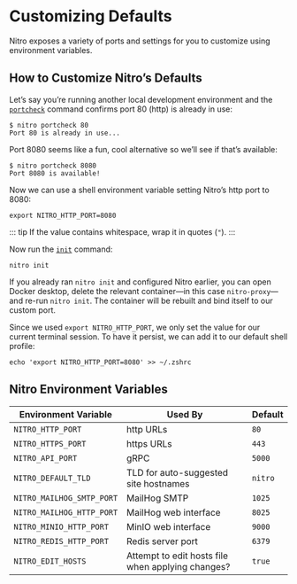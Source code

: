 # Customizing Defaults

Nitro exposes a variety of ports and settings for you to customize using environment variables.

## How to Customize Nitro’s Defaults

Let’s say you’re running another local development environment and the [`portcheck`](commands.md#portcheck) command confirms port 80 (http) is already in use:

```
$ nitro portcheck 80
Port 80 is already in use...
```

Port 8080 seems like a fun, cool alternative so we’ll see if that’s available:

```
$ nitro portcheck 8080
Port 8080 is available!
```

Now we can use a shell environment variable setting Nitro’s http port to 8080:

```
export NITRO_HTTP_PORT=8080
```

::: tip
If the value contains whitespace, wrap it in quotes (`"`).
:::

Now run the [`init`](commands.md#init) command:

```
nitro init
```

If you already ran `nitro init` and configured Nitro earlier, you can open Docker desktop, delete the relevant container—in this case `nitro-proxy`—and re-run `nitro init`. The container will be rebuilt and bind itself to our custom port.

Since we used `export NITRO_HTTP_PORT`, we only set the value for our current terminal session. To have it persist, we can add it to our default shell profile:

```
echo 'export NITRO_HTTP_PORT=8080' >> ~/.zshrc
```

## Nitro Environment Variables

| Environment Variable      | Used By                                           | Default     |
| ------------------------- | ------------------------------------------------- | ----------- |
| `NITRO_HTTP_PORT`         | http URLs                                         | `80`        |
| `NITRO_HTTPS_PORT`        | https URLs                                        | `443`       |
| `NITRO_API_PORT`          | gRPC                                              | `5000`      |
| `NITRO_DEFAULT_TLD`       | TLD for auto-suggested site hostnames             | `nitro`     |
| `NITRO_MAILHOG_SMTP_PORT` | MailHog SMTP                                      | `1025`      |
| `NITRO_MAILHOG_HTTP_PORT` | MailHog web interface                             | `8025`      |
| `NITRO_MINIO_HTTP_PORT`   | MinIO web interface                               | `9000`      |
| `NITRO_REDIS_HTTP_PORT`   | Redis server port                                 | `6379`      |
| `NITRO_EDIT_HOSTS`        | Attempt to edit hosts file when applying changes? | `true`      |
